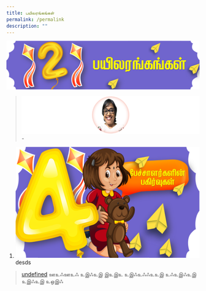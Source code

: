 ```yaml
---
title: பயிலரங்கங்கள்
permalink: /permalink
description: ""
---
```

![](/images/Picture5s.png)

> ![](/images/Jeeva2.png)  - 



1. ![](/images/Balloon%203.png) desds 




>[undefined](www.tllpc.sg) 
> ஊஉஃஊஉஃ 
> உஇஃஉஇ
> இஉஇஉ
> உஇஃஉஃஃஉஉஇ
> உஃஉஇஃஉஇ
> உஇஃஉஇ
> உஒஇஃ 
>